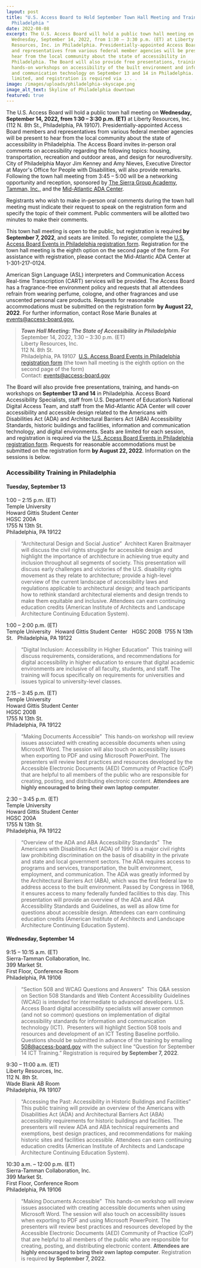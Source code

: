 ```yaml
---
layout: post
title: "U.S. Access Board to Hold September Town Hall Meeting and Trainings in
  Philadelphia "
date: 2022-08-08
excerpt: The U.S. Access Board will hold a public town hall meeting on
  Wednesday, September 14, 2022, from 1:30 – 3:30 p.m. (ET) at Liberty
  Resources, Inc. in Philadelphia. Presidentially-appointed Access Board members
  and representatives from various federal member agencies will be present to
  hear from the local community about the state of accessibility in
  Philadelphia. The Board will also provide free presentations, trainings, and
  hands-on workshops on accessibility of the built environment and information
  and communication technology on September 13 and 14 in Philadelphia. Seats are
  limited, and registration is required via . . .
image: /images/uploads/philadelphia-skyscape.png
image_alt_text: Skyline of Philadelphia downtown
featured: true
---
```

The U.S. Access Board will hold a public town hall meeting on **Wednesday, September 14, 2022, from 1:30 – 3:30 p.m. (ET)** at Liberty Resources, Inc. (112 N. 8th St., Philadelphia, PA 19107). Presidentially-appointed Access Board members and representatives from various federal member agencies will be present to hear from the local community about the state of accessibility in Philadelphia. The Access Board invites in-person oral comments on accessibility regarding the following topics: housing, transportation, recreation and outdoor areas, and design for neurodiversity. City of Philadelphia Mayor Jim Kenney and Amy Nieves, Executive Director at Mayor's Office for People with Disabilities, will also provide remarks. Following the town hall meeting from 3:45 – 5:00 will be a networking opportunity and reception, sponsored by [The Sierra Group Academy](https://www.thesierragroup.com/), [Tamman, Inc.,](https://tammaninc.com/) and the [Mid-Atlantic ADA Center](https://www.adainfo.org/).  

Registrants who wish to make in-person oral comments during the town hall meeting must indicate their request to speak on the registration form and specify the topic of their comment. Public commenters will be allotted two minutes to make their comments. 

This town hall meeting is open to the public, but registration is required **by September 7, 2022**, and seats are limited. To register, complete the [U.S. Access Board Events in Philadelphia registration form](https://web.cvent.com/event/7ebeeb80-e968-4510-9bb8-ad1ab901d129/regProcessStep1?RefId=pub&rp=81a1a9d5-f1fa-4b08-b171-8fab1c2d8b14). Registration for the town hall meeting is the eighth option on the second page of the form. For assistance with registration, please contact the Mid-Atlantic ADA Center at 1-301-217-0124. 

American Sign Language (ASL) interpreters and Communication Access Real-time Transcription (CART) services will be provided. The Access Board has a fragrance-free environment policy and requests that all attendees refrain from wearing perfume, cologne, and other fragrances and use unscented personal care products. Requests for reasonable accommodations must be submitted on the registration form **by August 22, 2022**. For further information, contact Rose Marie Bunales at [events@access-board.gov.](mailto:events@access-board.gov) 

> ***Town Hall Meeting: The State of Accessibility in Philadelphia*** \
> September 14, 2022, 1:30 – 3:30 p.m. (ET) \
> Liberty Resources, Inc. \
> 112 N. 8th St. \
> Philadelphia, PA 19107 
> [U.S. Access Board Events in Philadelphia registration form](https://web.cvent.com/event/7ebeeb80-e968-4510-9bb8-ad1ab901d129/regProcessStep1?RefId=pub&rp=81a1a9d5-f1fa-4b08-b171-8fab1c2d8b14) (the town hall meeting is the eighth option on the second page of the form) \
> Contact: [events@access-board.gov](mailto:events@access-board.gov) 

The Board will also provide free presentations, training, and hands-on workshops on **September 13 and 14** in Philadelphia. Access Board Accessibility Specialists, staff from U.S. Department of Education’s National Digital Access Team, and staff from the Mid-Atlantic ADA Center will cover accessibility and accessible design related to the Americans with Disabilities Act (ADA) and Architectural Barriers Act (ABA) Accessibility Standards, historic buildings and facilities, information and communication technology, and digital environments. Seats are limited for each session, and registration is required via the [U.S. Access Board Events in Philadelphia registration form](https://web.cvent.com/event/7ebeeb80-e968-4510-9bb8-ad1ab901d129/regProcessStep1?RefId=pub&rp=81a1a9d5-f1fa-4b08-b171-8fab1c2d8b14). Requests for reasonable accommodations must be submitted on the registration form **by August 22, 2022**. Information on the sessions is below.  

### Accessibility Training in Philadelphia
#### Tuesday, September 13
1:00 – 2:15 p.m. (ET) \
Temple University \
Howard Gittis Student Center \
HGSC 200A \
1755 N 13th St. \
Philadelphia, PA 19122

> “Architectural Design and Social Justice” 
> Architect Karen Braitmayer will discuss the civil rights struggle for accessible design and highlight the importance of architecture in achieving true equity and inclusion throughout all segments of society. This presentation will discuss early challenges and victories of the U.S. disability rights movement as they relate to architecture; provide a high-level overview of the current landscape of accessibility laws and regulations applicable to architectural design; and teach participants how to rethink standard architectural elements and design trends to make them equitable and inclusive. Attendees can earn continuing education credits (American Institute of Architects and Landscape Architecture Continuing Education System). 

1:00 – 2:00 p.m. (ET) \
Temple University  
Howard Gittis Student Center  
HGSC 200B 
1755 N 13th St.  
Philadelphia, PA 19122 

> “Digital Inclusion: Accessibility in Higher Education” 
> This training will discuss requirements, considerations, and recommendations for digital accessibility in higher education to ensure that digital academic environments are inclusive of all faculty, students, and staff. The training will focus specifically on requirements for universities and issues typical to university-level classes. 

2:15 – 3:45 p.m. (ET) \
Temple University \
Howard Gittis Student Center \
HGSC 200B \
1755 N 13th St. \
Philadelphia, PA 19122 

> “Making Documents Accessible” 
> This hands-on workshop will review issues associated with creating accessible documents when using Microsoft Word. The session will also touch on accessibility issues when exporting to PDF and using Microsoft PowerPoint. The presenters will review best practices and resources developed by the Accessible Electronic Documents (AED) Community of Practice (CoP) that are helpful to all members of the public who are responsible for creating, posting, and distributing electronic content. **Attendees are highly encouraged to bring their own laptop computer**. 

2:30 – 3:45 p.m. (ET) \
Temple University \
Howard Gittis Student Center \
HGSC 200A \
1755 N 13th St. \
Philadelphia, PA 19122 

> “Overview of the ADA and ABA Accessibility Standards” 
> The Americans with Disabilities Act (ADA) of 1990 is a major civil rights law prohibiting discrimination on the basis of disability in the private and state and local government sectors. The ADA requires access to programs and services, transportation, the built environment, employment, and communication. The ADA was greatly informed by the Architectural Barriers Act (ABA), which was the first federal law to address access to the built environment. Passed by Congress in 1968, it ensures access to many federally funded facilities to this day. This presentation will provide an overview of the ADA and ABA Accessibility Standards and Guidelines, as well as allow time for questions about accessible design. Attendees can earn continuing education credits (American Institute of Architects and Landscape Architecture Continuing Education System).  

#### Wednesday, September 14
9:15 – 10:15 a.m. (ET) \
Sierra-Tamman Collaboration, Inc. \
399 Market St. \
First Floor, Conference Room \
Philadelphia, PA 19106 

> “Section 508 and WCAG Questions and Answers” 
> This Q&A session on Section 508 Standards and Web Content Accessibility Guidelines (WCAG) is intended for intermediate to advanced developers. U.S. Access Board digital accessibility specialists will answer common (and not so common) questions on implementation of digital accessibility standards for information and communication technology (ICT).  Presenters will highlight Section 508 tools and resources and development of an ICT Testing Baseline portfolio. Questions should be submitted in advance of the training by emailing [508@access-board.gov](mailto:508@access-board.gov) with the subject line “Question for September 14 ICT Training.” Registration is required **by September 7, 2022**. 

9:30 – 11:00 a.m. (ET) \
Liberty Resources, Inc. \
112 N. 8th St. \
Wade Blank AB Room \
Philadelphia, PA 19107 

> “Accessing the Past: Accessibility in Historic Buildings and Facilities” 
> This public training will provide an overview of the Americans with Disabilities Act (ADA) and Architectural Barriers Act (ABA) accessibility requirements for historic buildings and facilities. The presenters will review ADA and ABA technical requirements and exemptions, best design practices, and recommendations for making historic sites and facilities accessible. Attendees can earn continuing education credits (American Institute of Architects and Landscape Architecture Continuing Education System). 

10:30 a.m. – 12:00 p.m. (ET) \
Sierra-Tamman Collaboration, Inc. \
399 Market St. \
First Floor, Conference Room \
Philadelphia, PA 19106 

> “Making Documents Accessible” 
> This hands-on workshop will review issues associated with creating accessible documents when using Microsoft Word. The session will also touch on accessibility issues when exporting to PDF and using Microsoft PowerPoint. The presenters will review best practices and resources developed by the Accessible Electronic Documents (AED) Community of Practice (CoP) that are helpful to all members of the public who are responsible for creating, posting, and distributing electronic content. **Attendees are highly encouraged to bring their own laptop computer**. Registration is required **by September 7, 2022**.
